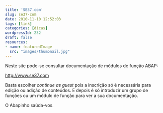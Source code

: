 ```yaml
---
title: 'SE37.com'
slug: se37-com
date: 2010-11-10 12:52:03
tags: [link]
categories: [dicas]
wordpressId: 232
draft: false
resources:
- name: featuredImage
  src: "images/thumbnail.jpg"
---
```

Neste site pode-se consultar documentação de módulos de função ABAP:

<http://www.se37.com>

Basta escolher _continue as guest_ pois a inscrição só é necessária para edição ou adição de conteúdos. E depois é só introduzir um grupo de funções ou um módulo de função para ver a sua documentação.

O Abapinho saúda-vos.
